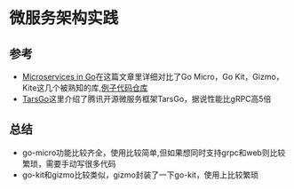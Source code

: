 # 微服务架构实践

## 参考

- [Microservices in Go](https://medium.com/seek-blog/microservices-in-go-2fc1570f6800)在这篇文章里详细对比了Go Micro，Go Kit，Gizmo，Kite这几个被熟知的库,[例子代码仓库](https://github.com/antklim/go-microservices)
- [TarsGo](https://medium.com/@sandyskieschan/a-high-performance-microservice-framework-in-golang-a-linux-foundation-project-ec7ba899173)这里介绍了腾讯开源微服务框架TarsGo，据说性能比gRPC高5倍

## 总结
- go-micro功能比较齐全，使用比较简单,但如果想同时支持grpc和web则比较繁琐，需要手动写很多代码
- go-kit和gizmo比较类似，gizmo封装了一下go-kit，使用上比较繁琐